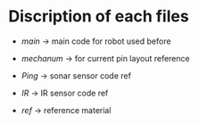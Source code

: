 # Discription of each files

* _main_ -> main code for robot used before

* _mechanum_ -> for current pin layout reference

* _Ping_ -> sonar sensor code ref

* _IR_ -> IR sensor code ref

* _ref_ -> reference material